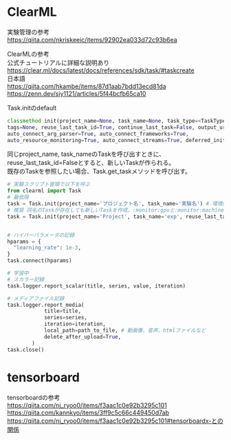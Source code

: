 # ClearML  

実験管理の参考  
https://qiita.com/nkriskeeic/items/92902ea033d72c93b6ea  

ClearMLの参考  
公式チュートリアルに詳細な説明あり  
https://clear.ml/docs/latest/docs/references/sdk/task/#taskcreate  
日本語  
https://qiita.com/hkambe/items/87d1aab7bdd13ecd81da  
https://zenn.dev/siy1121/articles/5f44bcfb65ca10  

Task.initのdefault  
```python
classmethod init(project_name=None, task_name=None, task_type=<TaskTypes.training: 'training'>,
tags=None, reuse_last_task_id=True, continue_last_task=False, output_uri=None,
auto_connect_arg_parser=True, auto_connect_frameworks=True,
auto_resource_monitoring=True, auto_connect_streams=True, deferred_init=False)
```
同じproject_name, task_nameのTaskを呼び出すときに、reuse_last_task_id=Falseとすると、新しいTaskが作られる。  
既存のTaskを参照したい場合、Task.get_taskメソッドを呼び出す。

```python
# 実験スクリプト冒頭で以下を呼ぶ
from clearml import Task
# 最低限
task = Task.init(project_name='プロジェクト名', task_name='実験名') # 環境情報や標準出力は自動で記録される
# 推奨 同名のTaskが存在しても新しいTaskを作成。:monitor:gpuと:monitor:machineを記録しない
task = Task.init(project_name='Project', task_name='exp', reuse_last_task_id=False, auto_resource_monitoring=False)


# ハイパーパラメータの記録  
hparams = {
  "learning_rate": 1e-3,
}
task.connect(hparams)

# 学習中  
# スカラー記録  
task.logger.report_scalar(title, series, value, iteration)

# メディアファイル記録  
task.logger.report_media(
            title=title,
            series=series,
            iteration=iteration,
            local_path=path_to_file, # 動画像、音声、htmlファイルなど
            delete_after_upload=True,
        )
task.close()
```


# tensorboard  
tensorboardの参考  
https://qiita.com/nj_ryoo0/items/f3aac1c0e92b3295c101  
https://qiita.com/kannkyo/items/3ff9c5c66c449450d7ab  
https://qiita.com/nj_ryoo0/items/f3aac1c0e92b3295c101#tensorboardx-との関係  


